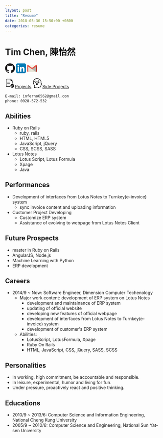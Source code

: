 ```yaml
---
layout: post
title: "Resume"
date: 2018-05-30 15:50:00 +0800
categories: resume
---
```


# Tim Chen, 陳怡然 
[![GitHub](/assets/images/GitHub-Mark-32px.png)](https://github.com/InfernoPC) [![Linkedin](/assets/images/linkedin-icon-32.png)](https://www.linkedin.com/in/tim-chen-a51829161/) [![e-Mail](/assets/images/gmail-icon-32.png)](mailto:inferno6562@gmail.com)


[![Project](/assets/images/project-icon-32.png)Projects](/project/2018/06/05/project-list)
[![Side Project](/assets/images/side-project-icon-32.png)Side Projects](https://github.com/InfernoPC)

```
E-mail: inferno6562@gmail.com
phone: 0928-572-532
```

## Abilities

* Ruby on Rails
	* ruby, rails
	* HTML, HTML5
	* JavaScript, jQuery
	* CSS, SCSS, SASS
* Lotus Notes
	* Lotus Script, Lotus Formula
	* Xpage
	* Java

## Performances

* Development of interfaces from Lotus Notes to Turnkey(e-invoice) system
	* sync invoice content and uploading information
* Customer Project Developing
	* Customize ERP system
	* Assistance of evolving to webpage from Lotus Notes Client

## Future Prospects

* master in Ruby on Rails
* AngularJS, Node.js
* Machine Learning with Python
* ERP development

## Careers

* 2014/9 ~ Now: Software Engineer, Dimension Computer Techenology
	* Major work content: development of ERP system on Lotus Notes
		* development and maintainance of ERP system
		* updating of official website
		* developing new features of official webpage
		* development of interfaces from Lotus Notes to Turnkey(e-invoice) system
		* development of customer's ERP system
	* Abilities:
		* LotusScript, LotusFormula, Xpage
		* Ruby On Rails
		* HTML, JavaScript, CSS, jQuery, SASS, SCSS

## Personalities

* In working, high commitment, be accountable and responsible.
* In leisure, experimental, humor and living for fun.
* Under pressure, proactively react and positive thinking.

## Educations

* 2010/9 ~ 2013/6: Computer Science and Information Engineering, National Cheng Kung University
* 2005/9 ~ 2010/6: Computer Science and Engineering, National Sun Yat-sen University
